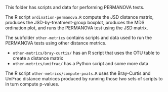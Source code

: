 This folder has scripts and data for performing PERMANOVA tests.

The R script `ordination-permanova.R` compute the JSD distance matrix, produces
the JSD-by-treatment-group boxplot, produces the MDS ordination plot, and runs
the PERMANOVA test using the JSD matrix.

The subfolder `other-metrics` contains scripts and data used to run the
PERMANOVA tests using other distance metrics.

- `other-metrics/bray-curtis/` has an R script that uses the OTU table to create a distance matrix
- `other-metrics/unifrac/` has a Python script and some more data

The R script `other-metrics/compute-pvals.R` uses the Bray-Curtis and UniFrac
distance matrices produced by running those two sets of scripts to in turn
compute p-values.
